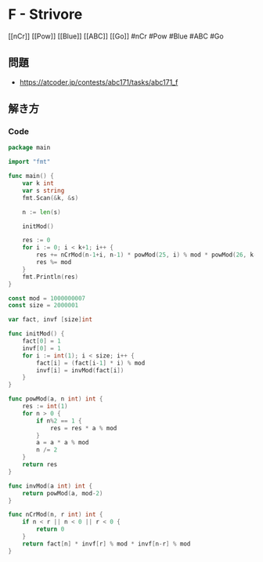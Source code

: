 # F - Strivore
[[nCr]] [[Pow]] [[Blue]] [[ABC]] [[Go]]
#nCr #Pow #Blue #ABC #Go 

## 問題
- https://atcoder.jp/contests/abc171/tasks/abc171_f

## 解き方
### Code
```go
package main

import "fmt"

func main() {
	var k int
	var s string
	fmt.Scan(&k, &s)

	n := len(s)

	initMod()

	res := 0
	for i := 0; i < k+1; i++ {
		res += nCrMod(n-1+i, n-1) * powMod(25, i) % mod * powMod(26, k-i) % mod
		res %= mod
	}
	fmt.Println(res)
}

const mod = 1000000007
const size = 2000001

var fact, invf [size]int

func initMod() {
	fact[0] = 1
	invf[0] = 1
	for i := int(1); i < size; i++ {
		fact[i] = (fact[i-1] * i) % mod
		invf[i] = invMod(fact[i])
	}
}

func powMod(a, n int) int {
	res := int(1)
	for n > 0 {
		if n%2 == 1 {
			res = res * a % mod
		}
		a = a * a % mod
		n /= 2
	}
	return res
}

func invMod(a int) int {
	return powMod(a, mod-2)
}

func nCrMod(n, r int) int {
	if n < r || n < 0 || r < 0 {
		return 0
	}
	return fact[n] * invf[r] % mod * invf[n-r] % mod
}
```
